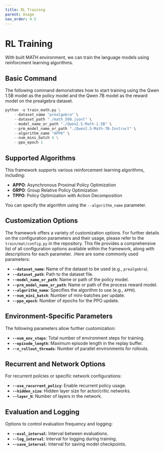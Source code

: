 ```yaml
---
title: RL Training
parent: Usage
nav_order: 4.5
---
```



# RL Training
With built MATH environment, we can train the language models using reinforcment learning algorithms.

## Basic Command
The following command demonstrates how to start training using the Qwen 1.5B model as the policy model and the Qwen 7B model as the reward model on the prealgebra dataset.



```python
python -u train_math.py \
    --dataset_name "prealgebra" \
    --dataset_path "./math_500.jsonl" \
    --model_name_or_path "./Qwen2.5-Math-1.5B" \         
    --prm_model_name_or_path "./Qwen2.5-Math-7B-Instruct" \
    --algorithm_name "APPO" \
    --num_mini_batch 4 \
    --ppo_epoch 1
```


## Supported Algorithms

This framework supports various reinforcement learning algorithms, including:

- **APPO**: Asynchronous Proximal Policy Optimization
- **GRPO**: Group Relative Policy Optimization
- **TPPO**: Policy Optimization with Action Decomposition

You can specify the algorithm using the `--algorithm_name` parameter.

## Customization Options

The framework offers a variety of customization options. For further details on the configuration parameters and their usage, please refer to the `train/mat/config.py` in the repository. This file provides a comprehensive list of all configuration options available within the framework, along with descriptions for each parameter.
.Here are some commonly used parameters:

- **`--dataset_name`**: Name of the dataset to be used (e.g., `prealgebra`).
- **`--dataset_path`**: Path to the dataset file.
- **`--model_name_or_path`**: Name or path of the policy model.
- **`--prm_model_name_or_path`**: Name or path of the process reward model.
- **`--algorithm_name`**: Specifies the algorithm to use (e.g., `APPO`).
- **`--num_mini_batch`**: Number of mini-batches per update.
- **`--ppo_epoch`**: Number of epochs for the PPO update.

## Environment-Specific Parameters

The following parameters allow further customization:

- **`--num_env_steps`**: Total number of environment steps for training.
- **`--episode_length`**: Maximum episode length in the replay buffer.
- **`--n_rollout_threads`**: Number of parallel environments for rollouts.

## Recurrent and Network Options

For recurrent policies or specific network configurations:

- **`--use_recurrent_policy`**: Enable recurrent policy usage.
- **`--hidden_size`**: Hidden layer size for actor/critic networks.
- **`--layer_N`**: Number of layers in the network.

## Evaluation and Logging

Options to control evaluation frequency and logging:

- **`--eval_interval`**: Interval between evaluations.
- **`--log_interval`**: Interval for logging during training.
- **`--save_interval`**: Interval for saving model checkpoints.
